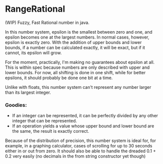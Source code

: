 # RangeRational
(WIP) Fuzzy, Fast Rational number in java.

In this number system, epsilon is the smallest between zero and one, and epsilon becomes one at the largest numbers. In normal cases, however, epsilon is exactly zero. With the addition of upper bounds and lower bounds, if a number can be calculated exactly, it will be exact, but if it cannot, its epsilon will grow. 

For the moment, practically, I'm making no guarantees about epsilon at all. This is within spec because numbers are only described with upper and lower bounds. For now, all shifting is done in one shift, while for better epsilons, it should probably be done one bit at a time. 

Unlike with floats, this number system can't represent any number larger than its largest integer. 

### Goodies:
- If an integer can be represented, it can be perfectly divided by any other integer that can be represented. 
- If an operation yields a value whose upper bound and lower bound are the same, the result is exactly correct. 

Because of the distribution of precision, this number system is ideal for, for example, in a graphing calculator, cases of scrolling for up to 30 seconds either in or out from zero. 
It should also be able to handle the dreaded 0.1 + 0.2 very easily 
(no decimals in the from string constructor yet though)
